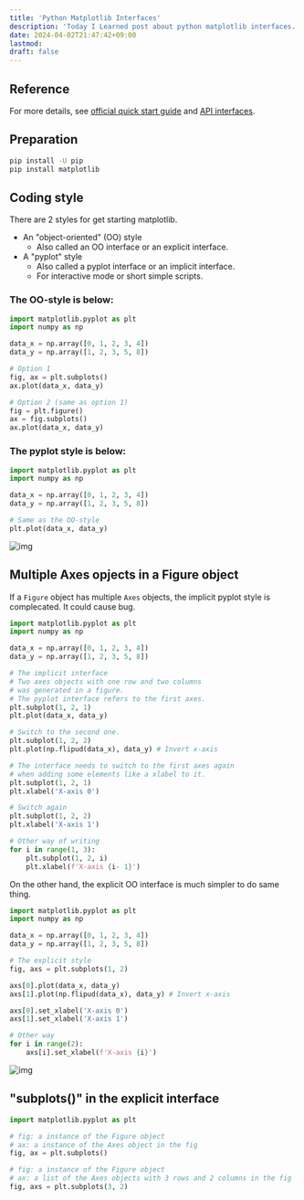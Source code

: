```yaml
---
title: 'Python Matplotlib Interfaces'
description: 'Today I Learned post about python matplotlib interfaces.'
date: 2024-04-02T21:47:42+09:00
lastmod: 
draft: false
---
```


## Reference

For more details, see [official quick start guide](https://matplotlib.org/stable/users/explain/quick_start.html) and [API interfaces](https://matplotlib.org/stable/users/explain/figure/api_interfaces.html).

## Preparation

```bash
pip install -U pip
pip install matplotlib
```

## Coding style

There are 2 styles for get starting matplotlib.

* An "object-oriented" (OO) style
  * Also called an OO interface or an explicit interface.
* A "pyplot" style
  * Also called a pyplot interface or an implicit interface.
  * For interactive mode or short simple scripts.

### The OO-style is below:

```python
import matplotlib.pyplot as plt
import numpy as np

data_x = np.array([0, 1, 2, 3, 4])
data_y = np.array([1, 2, 3, 5, 8])

# Option 1
fig, ax = plt.subplots()
ax.plot(data_x, data_y)

# Option 2 (same as option 1)
fig = plt.figure()
ax = fig.subplots()
ax.plot(data_x, data_y)
```

### The pyplot style is below:

```python
import matplotlib.pyplot as plt
import numpy as np

data_x = np.array([0, 1, 2, 3, 4])
data_y = np.array([1, 2, 3, 5, 8])

# Same as the OO-style
plt.plot(data_x, data_y)
```

![img](https://img.tsuji.tech/python-matplotlib-interfaces-0.jpg)


## Multiple Axes opjects in a Figure object

If a ``Figure`` object has multiple ``Axes`` objects, the implicit pyplot style is complecated. It could cause bug.

```python
import matplotlib.pyplot as plt
import numpy as np

data_x = np.array([0, 1, 2, 3, 4])
data_y = np.array([1, 2, 3, 5, 8])

# The implicit interface
# Two axes objects with one row and two columns
# was generated in a figure.
# The pyplot interface refers to the first axes.
plt.subplot(1, 2, 1)
plt.plot(data_x, data_y)

# Switch to the second one.
plt.subplot(1, 2, 2)
plt.plot(np.flipud(data_x), data_y) # Invert x-axis

# The interface needs to switch to the first axes again
# when adding some elements like a xlabel to it.
plt.subplot(1, 2, 1)
plt.xlabel('X-axis 0')

# Switch again
plt.subplot(1, 2, 2)
plt.xlabel('X-axis 1')

# Other way of writing
for i in range(1, 3):
    plt.subplot(1, 2, i)
    plt.xlabel(f'X-axis {i- 1}')
```

On the other hand, the explicit OO interface is much simpler to do same thing.

```python
import matplotlib.pyplot as plt
import numpy as np

data_x = np.array([0, 1, 2, 3, 4])
data_y = np.array([1, 2, 3, 5, 8])

# The explicit style
fig, axs = plt.subplots(1, 2)

axs[0].plot(data_x, data_y)
axs[1].plot(np.flipud(data_x), data_y) # Invert x-axis

axs[0].set_xlabel('X-axis 0')
axs[1].set_xlabel('X-axis 1')

# Other way
for i in range(2):
    axs[i].set_xlabel(f'X-axis {i}')
```

![img](https://img.tsuji.tech/python-matplotlib-interfaces-1.jpg)

## "subplots()" in the explicit interface

```python
import matplotlib.pyplot as plt

# fig: a instance of the Figure object
# ax: a instance of the Axes object in the fig
fig, ax = plt.subplots()

# fig: a instance of the Figure object
# ax: a list of the Axes objects with 3 rows and 2 columns in the fig
fig, axs = plt.subplots(3, 2)
```
